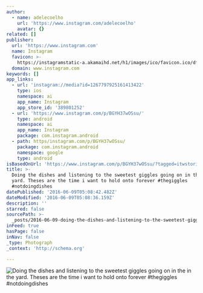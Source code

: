 ```yaml
---
author:
  - name: adelecoelho
    url: 'https://www.instagram.com/adelecoelho'
    avatar: {}
related: []
publisher:
  url: 'https://www.instagram.com'
  name: Instagram
  favicon: >-
    https://instagramstatic-a.akamaihd.net/h1/images/ico/favicon.ico/dfa85bb1fd63.ico
  domain: www.instagram.com
keywords: []
app_links:
  - url: 'instagram://media?id=1267797925161413422'
    type: ios
    namespace: ai
    app_name: Instagram
    app_store_id: '389801252'
  - url: 'https://www.instagram.com/p/BGYH37wOSsu/'
    type: android
    namespace: ai
    app_name: Instagram
    package: com.instagram.android
  - path: https/instagram.com/p/BGYH37wOSsu/
    package: com.instagram.android
    namespace: google
    type: android
isBasedOnUrl: 'https://www.instagram.com/p/BGYH37wOSsu/?tagged=itwstories'
title: >-
  Doing the dishes and listening to the sweetest giggles going on in the in the
  yard. Theses are the time i want to hold onto forever #thegiggles
  #notdoingdishes
datePublished: '2016-06-09T05:08:42.482Z'
dateModified: '2016-06-09T05:08:36.159Z'
description: ''
starred: false
sourcePath: >-
  _posts/2016-06-09-doing-the-dishes-and-listening-to-the-sweetest-giggles-going.md
inFeed: true
hasPage: false
inNav: false
_type: Photograph
_context: 'http://schema.org'

---
```

![Doing the dishes and listening to the sweetest giggles going on in the in the yard. Theses are the time i want to hold onto forever #thegiggles #notdoingdishes](https://scontent.cdninstagram.com/t51.2885-15/s640x640/sh0.08/e35/13398689_1032709533473440_289718789_n.jpg?ig_cache_key=MTI2Nzc5NzkyNTE2MTQxMzQyMg%3D%3D.2)